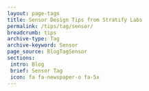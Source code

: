 ```yaml
---
layout: page-tags
title: Sensor Design Tips from Stratify Labs
permalink: /tips/tag/sensor/
breadcrumb: tips
archive-type: Tag
archive-keyword: Sensor
page_source: BlogTagSensor
sections:
 intro: Blog
 brief: Sensor Tag
 icon: fa fa-newspaper-o fa-5x
---
```

